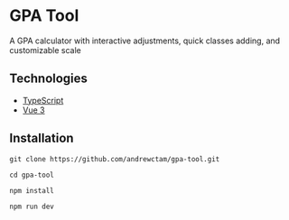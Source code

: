 # GPA Tool
A GPA calculator with interactive adjustments, quick classes adding, and customizable scale

## Technologies
- [TypeScript](https://www.typescriptlang.org/download)
- [Vue 3](https://v3.vuejs.org/guide/introduction.html)

## Installation

```
git clone https://github.com/andrewctam/gpa-tool.git

cd gpa-tool

npm install

npm run dev
```
